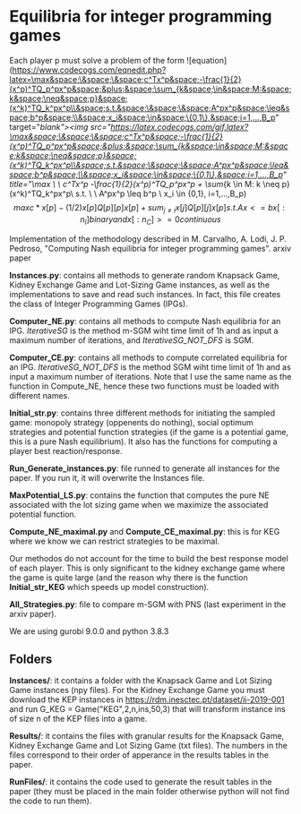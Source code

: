# Equilibria for integer programming games

Each player p must solve a problem of the form
![equation](https://www.codecogs.com/eqnedit.php?latex=\max&space;\&space;\&space;c^Tx^p&space;-\frac{1}{2}(x^p)^TQ_p^px^p&space;&plus;&space;\sum_{k&space;\in&space;M:&space;k&space;\neq&space;p}&space;(x^k)^TQ_k^px^p\\&space;s.t.&space;\&space;\&space;A^px^p&space;\leq&space;b^p&space;\\&space;x_i&space;\in&space;\{0,1\},&space;i=1,...,B_p" target="_blank"><img src="https://latex.codecogs.com/gif.latex?\max&space;\&space;\&space;c^Tx^p&space;-\frac{1}{2}(x^p)^TQ_p^px^p&space;&plus;&space;\sum_{k&space;\in&space;M:&space;k&space;\neq&space;p}&space;(x^k)^TQ_k^px^p\\&space;s.t.&space;\&space;\&space;A^px^p&space;\leq&space;b^p&space;\\&space;x_i&space;\in&space;\{0,1\},&space;i=1,...,B_p" title="\max \ \ c^Tx^p -\frac{1}{2}(x^p)^TQ_p^px^p + \sum_{k \in M: k \neq p} (x^k)^TQ_k^px^p\\ s.t. \ \ A^px^p \leq b^p \\ x_i \in \{0,1\}, i=1,...,B_p)
$$
max c*x[p] -(1/2)x[p]Q[p][p]x[p] + sum_{j \neq i} x[j]Q[p][j]x[p]
s.t. Ax <=b
x[:n_I] binary and x[:n_C] >=0 continuous
$$

Implementation of the methodology described in 
M. Carvalho, A. Lodi, J. P. Pedroso, "Computing Nash equilibria for integer programming games". arxiv paper

**Instances.py**: contains all methods to generate random Knapsack Game, Kidney Exchange Game and Lot-Sizing Game instances, as well as the implementations to save and read such instances. In fact, this file creates the class of Integer Programming Games (IPGs). 

**Computer_NE.py**: contains all methods to compute Nash equilibria for an IPG. *IterativeSG* is the method m-SGM wiht time limit of 1h and as input a maximum number of iterations, and *IterativeSG_NOT_DFS* is SGM.

**Computer_CE.py**: contains all methods to compute correlated equilibria for an IPG. *IterativeSG_NOT_DFS* is the method SGM wiht time limit of 1h and as input a maximum number of iterations. Note that I use the same name as the function in Compute_NE, hence these two functions must be loaded with different names.

**Initial_str.py**: contains  three different methods for initiating the sampled game: monopoly strategy (oppenents do nothing), social optimum strategies and potential function strategies (if the game is a potential game, this is a pure Nash equilibrium). It also has the functions for computing a player best reaction/response.

**Run_Generate_instances.py**: file runned to generate all instances for the paper. If you run it, it will overwrite the Instances file.

**MaxPotential_LS.py**: contains the function that computes the pure NE associated with the lot sizing game when we maximize the associated potential function.

**Compute_NE_maximal.py** and **Compute_CE_maximal.py**: this is for KEG where we know we can restrict strategies to be maximal.

Our methodos do not account for the time to build the best response model of each player. This is only significant to the kidney exchange game where the game is quite large (and the reason why there is the function **Initial_str_KEG** which speeds up model construction).

**All_Strategies.py**: file to compare m-SGM with PNS (last experiment in the arxiv paper).


We are using gurobi 9.0.0 and python 3.8.3

## Folders

**Instances/**: it contains a folder with the Knapsack Game and Lot Sizing Game instances (npy files). For the Kidney Exchange Game you must download the KEP instances in https://rdm.inesctec.pt/dataset/ii-2019-001 and run G_KEG = Game("KEG",2,n,ins,50,3) that will transform instance ins of size n of the KEP files into a game.

**Results/**: it contains the files with granular results for the Knapsack Game, Kidney Exchange Game and Lot Sizing Game (txt files). The numbers in the files correspond to their order of apperance in the results tables in the paper.

**RunFiles/**: it contains the code used to generate the result tables in the paper (they must be placed in the main folder otherwise python will not find the code to run them).


